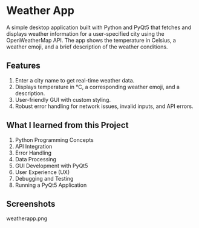 # Weather App

A simple desktop application built with Python and PyQt5 that fetches and displays weather information for a user-specified city using the OpenWeatherMap API. The app shows the temperature in Celsius, a weather emoji, and a brief description of the weather conditions.

## Features

1. Enter a city name to get real-time weather data.
2. Displays temperature in °C, a corresponding weather emoji, and a description.
3. User-friendly GUI with custom styling.
4. Robust error handling for network issues, invalid inputs, and API errors.

## What I learned from this Project

1. Python Programming Concepts
2. API Integration
3. Error Handling
4. Data Processing
5. GUI Development with PyQt5
6. User Experience (UX)
7. Debugging and Testing
8. Running a PyQt5 Application

## Screenshots
weatherapp.png




